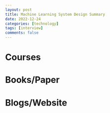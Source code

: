 ```yaml
---
layout: post
title: Machine Learning System Design Summary
date: 2022-12-24
categories: [technology]
tags: [interview]
comments: false
---
```


# Courses

# Books/Paper

# Blogs/Website
